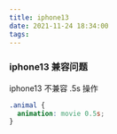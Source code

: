```yaml
---
title: iphone13
date: 2021-11-24 18:34:00
tags:
---
```


### iphone13 兼容问题

iphone13 不兼容 .5s 操作

```css
.animal {
  animation: movie 0.5s;
}
```
